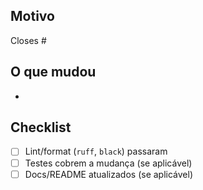 ## Motivo
Closes #

## O que mudou
- 

## Checklist
- [ ] Lint/format (`ruff`, `black`) passaram
- [ ] Testes cobrem a mudança (se aplicável)
- [ ] Docs/README atualizados (se aplicável)
